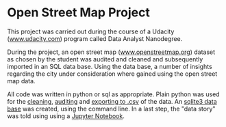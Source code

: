 # Open Street Map Project
This project was carried out during the course of a Udacity (www.udacity.com) program called Data Analyst Nanodegree.

During the project, an open street map (www.openstreetmap.org) dataset as chosen by the student was audited and cleaned and subsequently imported in an SQL data base.
Using the data base, a number of insights regarding the city under consideration where gained using the open street map data.

All code was written in python or sql as appropriate. Plain python was used for the [cleaning](clean.py), [auditing](audit.py) and [exporting to .csv](osm2csv.py)
of the data. An [sqlite3 data base](osm_project.db) was created, using the command line. In a last step, the "data story" was told using
using a [Jupyter Notebook](osm_project.ipynb).
